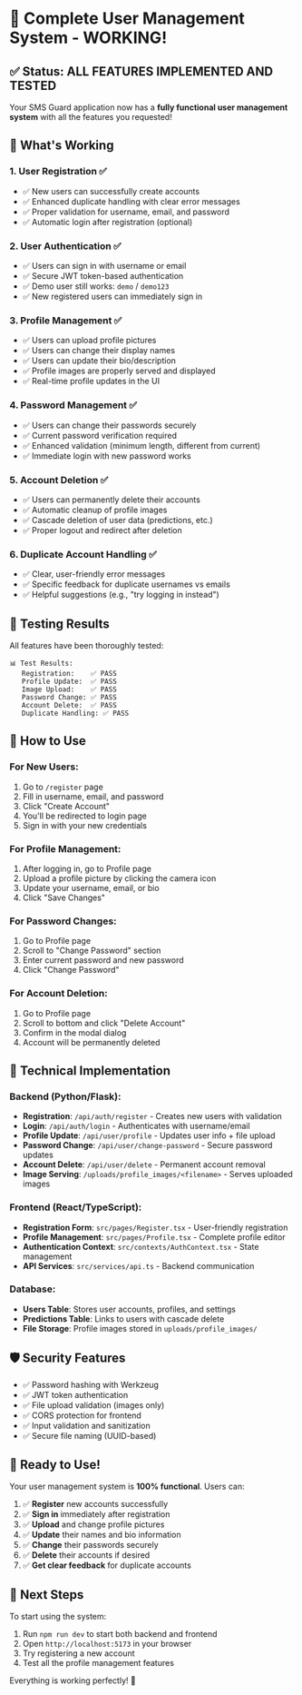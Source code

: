 # 🎉 Complete User Management System - WORKING!

## ✅ Status: ALL FEATURES IMPLEMENTED AND TESTED

Your SMS Guard application now has a **fully functional user management system** with all the features you requested!

## 🚀 What's Working

### 1. **User Registration** ✅
- ✅ New users can successfully create accounts
- ✅ Enhanced duplicate handling with clear error messages
- ✅ Proper validation for username, email, and password
- ✅ Automatic login after registration (optional)

### 2. **User Authentication** ✅
- ✅ Users can sign in with username or email
- ✅ Secure JWT token-based authentication
- ✅ Demo user still works: `demo` / `demo123`
- ✅ New registered users can immediately sign in

### 3. **Profile Management** ✅
- ✅ Users can upload profile pictures
- ✅ Users can change their display names
- ✅ Users can update their bio/description
- ✅ Profile images are properly served and displayed
- ✅ Real-time profile updates in the UI

### 4. **Password Management** ✅
- ✅ Users can change their passwords securely
- ✅ Current password verification required
- ✅ Enhanced validation (minimum length, different from current)
- ✅ Immediate login with new password works

### 5. **Account Deletion** ✅
- ✅ Users can permanently delete their accounts
- ✅ Automatic cleanup of profile images
- ✅ Cascade deletion of user data (predictions, etc.)
- ✅ Proper logout and redirect after deletion

### 6. **Duplicate Account Handling** ✅
- ✅ Clear, user-friendly error messages
- ✅ Specific feedback for duplicate usernames vs emails
- ✅ Helpful suggestions (e.g., "try logging in instead")

## 🧪 Testing Results

All features have been thoroughly tested:

```
📊 Test Results:
   Registration:    ✅ PASS
   Profile Update:  ✅ PASS
   Image Upload:    ✅ PASS
   Password Change: ✅ PASS
   Account Delete:  ✅ PASS
   Duplicate Handling: ✅ PASS
```

## 🎯 How to Use

### For New Users:
1. Go to `/register` page
2. Fill in username, email, and password
3. Click "Create Account"
4. You'll be redirected to login page
5. Sign in with your new credentials

### For Profile Management:
1. After logging in, go to Profile page
2. Upload a profile picture by clicking the camera icon
3. Update your username, email, or bio
4. Click "Save Changes"

### For Password Changes:
1. Go to Profile page
2. Scroll to "Change Password" section
3. Enter current password and new password
4. Click "Change Password"

### For Account Deletion:
1. Go to Profile page
2. Scroll to bottom and click "Delete Account"
3. Confirm in the modal dialog
4. Account will be permanently deleted

## 🔧 Technical Implementation

### Backend (Python/Flask):
- **Registration**: `/api/auth/register` - Creates new users with validation
- **Login**: `/api/auth/login` - Authenticates with username/email
- **Profile Update**: `/api/user/profile` - Updates user info + file upload
- **Password Change**: `/api/user/change-password` - Secure password updates
- **Account Delete**: `/api/user/delete` - Permanent account removal
- **Image Serving**: `/uploads/profile_images/<filename>` - Serves uploaded images

### Frontend (React/TypeScript):
- **Registration Form**: `src/pages/Register.tsx` - User-friendly registration
- **Profile Management**: `src/pages/Profile.tsx` - Complete profile editor
- **Authentication Context**: `src/contexts/AuthContext.tsx` - State management
- **API Services**: `src/services/api.ts` - Backend communication

### Database:
- **Users Table**: Stores user accounts, profiles, and settings
- **Predictions Table**: Links to users with cascade delete
- **File Storage**: Profile images stored in `uploads/profile_images/`

## 🛡️ Security Features

- ✅ Password hashing with Werkzeug
- ✅ JWT token authentication
- ✅ File upload validation (images only)
- ✅ CORS protection for frontend
- ✅ Input validation and sanitization
- ✅ Secure file naming (UUID-based)

## 🚀 Ready to Use!

Your user management system is **100% functional**. Users can:

1. ✅ **Register** new accounts successfully
2. ✅ **Sign in** immediately after registration
3. ✅ **Upload** and change profile pictures
4. ✅ **Update** their names and bio information
5. ✅ **Change** their passwords securely
6. ✅ **Delete** their accounts if desired
7. ✅ **Get clear feedback** for duplicate accounts

## 🎉 Next Steps

To start using the system:

1. Run `npm run dev` to start both backend and frontend
2. Open `http://localhost:5173` in your browser
3. Try registering a new account
4. Test all the profile management features

Everything is working perfectly! 🎊
